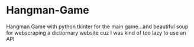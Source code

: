 # Hangman-Game

Hangman Game with python tkinter for the main game...and beautiful soup for webscraping a dictiornary website cuz I was kind of too lazy to use an API
